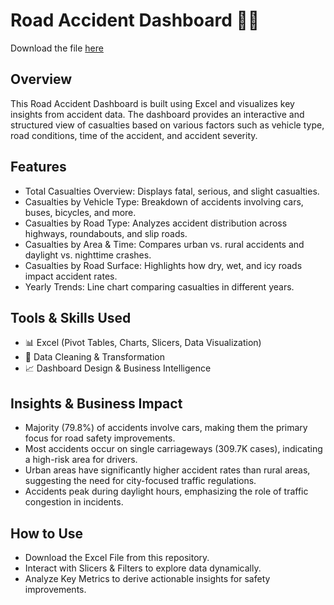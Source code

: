# Road Accident Dashboard 🚗💥
Download the file [here](https://docs.google.com/spreadsheets/d/1pipD2PXRdgzB90wSlXFyUPyfa143CELp/edit?usp=drive_link&ouid=113100325541278706934&rtpof=true&sd=true)
## Overview
This Road Accident Dashboard is built using Excel and visualizes key insights from accident data. The dashboard provides an interactive and structured view of casualties based on various factors such as vehicle type, road conditions, time of the accident, and accident severity.
## Features
-  Total Casualties Overview: Displays fatal, serious, and slight casualties.
-  Casualties by Vehicle Type: Breakdown of accidents involving cars, buses, bicycles, and more.
-  Casualties by Road Type: Analyzes accident distribution across highways, roundabouts, and slip roads.
-  Casualties by Area & Time: Compares urban vs. rural accidents and daylight vs. nighttime crashes.
-  Casualties by Road Surface: Highlights how dry, wet, and icy roads impact accident rates.
-  Yearly Trends: Line chart comparing casualties in different years.

## Tools & Skills Used
- 📊 Excel (Pivot Tables, Charts, Slicers, Data Visualization)
- 📌 Data Cleaning & Transformation
- 📈 Dashboard Design & Business Intelligence

## Insights & Business Impact
- Majority (79.8%) of accidents involve cars, making them the primary focus for road safety improvements.
- Most accidents occur on single carriageways (309.7K cases), indicating a high-risk area for drivers.
- Urban areas have significantly higher accident rates than rural areas, suggesting the need for city-focused traffic regulations.
- Accidents peak during daylight hours, emphasizing the role of traffic congestion in incidents.
## How to Use
- Download the Excel File from this repository.
- Interact with Slicers & Filters to explore data dynamically.
- Analyze Key Metrics to derive actionable insights for safety improvements.
